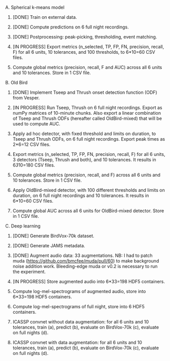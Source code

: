 A. Spherical k-means model
1. [DONE] Train on external data.

2. [DONE] Compute predictions on 6 full night recordings.

3. [DONE] Postprocessing: peak-picking, thresholding, event matching.

4. [IN PROGRESS] Export metrics (n_selected, TP, FP, FN, precision, recall, F)
for all 6 units, 10 tolerances, and 100 thresholds, to 6*10=60 CSV files.

5. Compute global metrics (precision, recall, F and AUC) across all 6 units and
10 tolerances. Store in 1 CSV file.


B. Old Bird
1. [DONE] Implement Tseep and Thrush onset detection function (ODF) from Vesper.

2. [IN PROGRESS] Run Tseep, Thrush on 6 full night recordings. Export as
numPy matrices of 10-minute chunks. Also export a linear combination of
Tseep and Thrush ODFs (hereafter called OldBird-mixed) that will be used
to compute AUC.

3. Apply ad hoc detector, with fixed threshold and limits on duration,
to Tseep and Thrush ODFs, on 6 full night recordings. Export peak times
as 2*6=12 CSV files.

4. Export metrics (n_selected, TP, FP, FN, precision, recall, F) for all 6
units, 3 detectors (Tseep, Thrush and both), and 10 tolerances. It results
in 6*3*10=180 CSV files.

5. Compute global metrics (precision, recall, and F) across all 6 units and
10 tolerances. Store in 1 CSV file.

6. Apply OldBird-mixed detector, with 100 different thresholds and limits
on duration, on 6 full night recordings and 10 tolerances. It results in
6*10=60 CSV files.

7. Compute global AUC across all 6 units for OldBird-mixed detector. Store in
1 CSV file.


C. Deep learning
1. [DONE] Generate BirdVox-70k dataset.

2. [DONE] Generate JAMS metadata.

3. [DONE] Augment audio data: 33 augmentations.
NB: I had to patch muda (https://github.com/bmcfee/muda/pull/60) to
make background noise addition work. Bleeding-edge muda or v0.2 is necessary
to run the experiment.

4. [IN PROGRESS] Store augmented audio into 6*33=198 HDF5 containers.

5. Compute log-mel-spectrograms of augmented audio, store into 6*33=198 HDF5
containers.

6. Compute log-mel-spectrograms of full night, store into 6 HDF5 containers.

6. ICASSP convnet without data augmentation: for all 6 units and 10 tolerances,
train (a), predict (b), evaluate on BirdVox-70k (c), evaluate on full nights (d).

7. ICASSP convnet with data augmentation: for all 6 units and 10 tolerances,
train (a), predict (b), evaluate on BirdVox-70k (c), evaluate on full nights (d).
